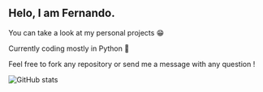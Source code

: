 ## Helo, I am Fernando.

You can take a look at my personal projects 😁

Currently coding mostly in Python 🐍

Feel free to fork any repository or send me a message with any question !

![GitHub stats](https://github-readme-stats.vercel.app/api?username=viperML&show_icons=true)
